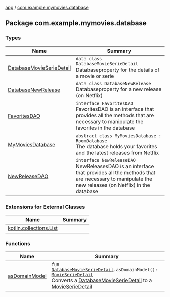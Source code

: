 [app](../index.md) / [com.example.mymovies.database](./index.md)

## Package com.example.mymovies.database

### Types

| Name | Summary |
|---|---|
| [DatabaseMovieSerieDetail](-database-movie-serie-detail/index.md) | `data class DatabaseMovieSerieDetail`<br>Databaseproperty for the details of a movie or serie |
| [DatabaseNewRelease](-database-new-release/index.md) | `data class DatabaseNewRelease`<br>Databaseproperty for a new release (on Netflix) |
| [FavoritesDAO](-favorites-d-a-o/index.md) | `interface FavoritesDAO`<br>FavoritesDAO is an interface that provides all the methods that are necessary to manipulate the favorites in the database |
| [MyMoviesDatabase](-my-movies-database/index.md) | `abstract class MyMoviesDatabase : RoomDatabase`<br>The database holds your favorites and the latest releases from Netflix |
| [NewReleaseDAO](-new-release-d-a-o/index.md) | `interface NewReleaseDAO`<br>NewReleasesDAO is an interface that provides all the methods that are necessary to manipulate the new releases (on Netflix) in the database |

### Extensions for External Classes

| Name | Summary |
|---|---|
| [kotlin.collections.List](kotlin.collections.-list/index.md) |  |

### Functions

| Name | Summary |
|---|---|
| [asDomainModel](as-domain-model.md) | `fun `[`DatabaseMovieSerieDetail`](-database-movie-serie-detail/index.md)`.asDomainModel(): `[`MovieSerieDetail`](../com.example.mymovies.models/-movie-serie-detail/index.md)<br>Converts a [DatabaseMovieSerieDetail](-database-movie-serie-detail/index.md) to a [MovieSerieDetail](../com.example.mymovies.models/-movie-serie-detail/index.md) |

